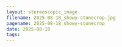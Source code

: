 ```yaml
---
layout: stereoscopic_image
filename: 2025-08-18_showy-stonecrop.jpg
pagename: 2025-08-18_showy-stonecrop
date: 2025-08-18
tags:
---
```

